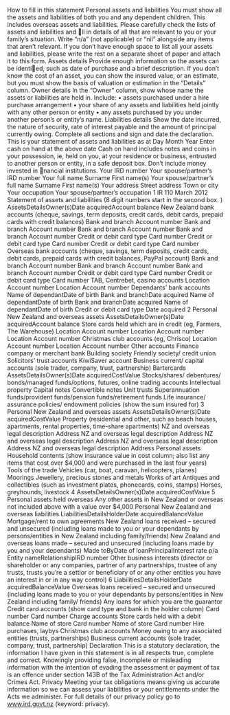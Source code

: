 How to fill in this statement Personal assets and liabilities You must show all the assets and liabilities of both you and any dependent children. This includes overseas assets and liabilities. Please carefully check the lists of assets and liabilities and ll in details of all that are relevant to you or your family’s situation. Write “n/a” (not applicable) or “nil” alongside any items that aren’t relevant. If you don’t have enough space to list all your assets and liabilities, please write the rest on a separate sheet of paper and attach it to this form. Assets details Provide enough information so the assets can be identied, such as date of purchase and a brief description. If you don’t know the cost of an asset, you can show the insured value, or an estimate, but you must show the basis of valuation or estimation in the “Details” column. Owner details In the “Owner” column, show whose name the assets or liabilities are held in. Include: • assets purchased under a hire purchase arrangement • your share of any assets and liabilities held jointly with any other person or entity • any assets purchased by you under another person’s or entity’s name. Liabilities details Show the date incurred, the nature of security, rate of interest payable and the amount of principal currently owing. Complete all sections and sign and date the declaration. This is your statement of assets and liabilities as at Day Month Year Enter cash on hand at the above date Cash on hand includes notes and coins in your possession, ie, held on you, at your residence or business, entrusted to another person or entity, in a safe deposit box. Don’t include money invested in nancial institutions. Your IRD number Your spouse/partner’s IRD number Your full name Surname First name(s) Your spouse/partner’s full name Surname First name(s) Your address Street address Town or city Your occupation Your spouse/partner’s occupation 1 IR 110 March 2012 Statement of assets and liabilities (8 digit numbers start in the second box. ) AssetsDetailsOwner(s)Date acquiredAccount balance New Zealand bank accounts (cheque, savings, term deposits, credit cards, debit cards, prepaid cards with credit balances) Bank and branch Account number Bank and branch Account number Bank and branch Account number Bank and branch Account number Credit or debit card type Card number Credit or debit card type Card number Credit or debit card type Card number Overseas bank accounts (cheque, savings, term deposits, credit cards, debit cards, prepaid cards with credit balances, PayPal account) Bank and branch Account number Bank and branch Account number Bank and branch Account number Credit or debit card type Card number Credit or debit card type Card number TAB, Centrebet, casino accounts Location Account number Location Account number Dependants’ bank accounts Name of dependantDate of birth Bank and branchDate acquired Name of dependantDate of birth Bank and branchDate acquired Name of dependantDate of birth Credit or debit card type Date acquired 2 Personal New Zealand and overseas assets AssetsDetailsOwner(s)Date acquiredAccount balance Store cards held which are in credit (eg, Farmers, The Warehouse) Location Account number Location Account number Location Account number Christmas club accounts (eg, Chrisco) Location Account number Location Account number Other accounts Finance company or merchant bank Building society Friendly society/ credit union Solicitors’ trust accounts KiwiSaver account Business current/ capital accounts (sole trader, company, trust, partnership) Bartercards AssetsDetailsOwner(s)Date acquiredCostValue Stocks/shares/ debentures/ bonds/managed funds/options, futures, online trading accounts Intellectual property Capital notes Convertible notes Unit trusts Superannuation funds/provident funds/pension funds/retirement funds Life insurance/ assurance policies/ endowment policies (show the sum insured for) 3 Personal New Zealand and overseas assets AssetsDetailsOwner(s)Date acquiredCostValue Property (residential and other, such as beach houses, apartments, rental properties, time-share apartments) NZ and overseas legal description Address NZ and overseas legal description Address NZ and overseas legal description Address NZ and overseas legal description Address NZ and overseas legal description Address Personal assets Household contents (show insurance value in cost column; also list any items that cost over $4,000 and were purchased in the last four years) Tools of the trade Vehicles (car, boat, caravan, helicopters, planes) Moorings Jewellery, precious stones and metals Works of art Antiques and collectibles (such as investment plates, phonecards, coins, stamps) Horses, greyhounds, livestock 4 AssetsDetailsOwner(s)Date acquiredCostValue 5 Personal assets held overseas Any other assets in New Zealand or overseas not included above with a value over $4,000 Personal New Zealand and overseas liabilities LiabilitiesDetailsHolderDate acquiredBalanceValue Mortgage/rent to own agreements New Zealand loans received – secured and unsecured (including loans made to you or your dependants by persons/entities in New Zealand including family/friends) New Zealand and overseas loans made – secured and unsecured (including loans made by you and your dependants) Made toByDate of loanPrincipalInterest rate p/a Entity nameRelationshipIRD number Other business interests (director or shareholder or any companies, partner of any partnerships, trustee of any trusts, trusts you’re a settlor or beneficiary of or any other entities you have an interest in or in any way control) 6 LiabilitiesDetailsHolderDate acquiredBalanceValue Overseas loans received – secured and unsecured (including loans made to you or your dependants by persons/entities in New Zealand including family/ friends) Any loans for which you are the guarantor Credit card accounts (show card type and bank in the holder column) Card number Card number Charge accounts Store cards held with a debit balance Name of store Card number Name of store Card number Hire purchases, laybys Christmas club accounts Money owing to any associated entities (trusts, partnerships) Business current accounts (sole trader, company, trust, partnership) Declaration This is a statutory declaration, the information I have given in this statement is in all respects true, complete and correct. Knowingly providing false, incomplete or misleading information with the intention of evading the assessment or payment of tax is an offence under section 143B of the Tax Administration Act and/or Crimes Act. Privacy Meeting your tax obligations means giving us accurate information so we can assess your liabilities or your entitlements under the Acts we administer. For full details of our privacy policy go to www.ird.govt.nz (keyword: privacy).